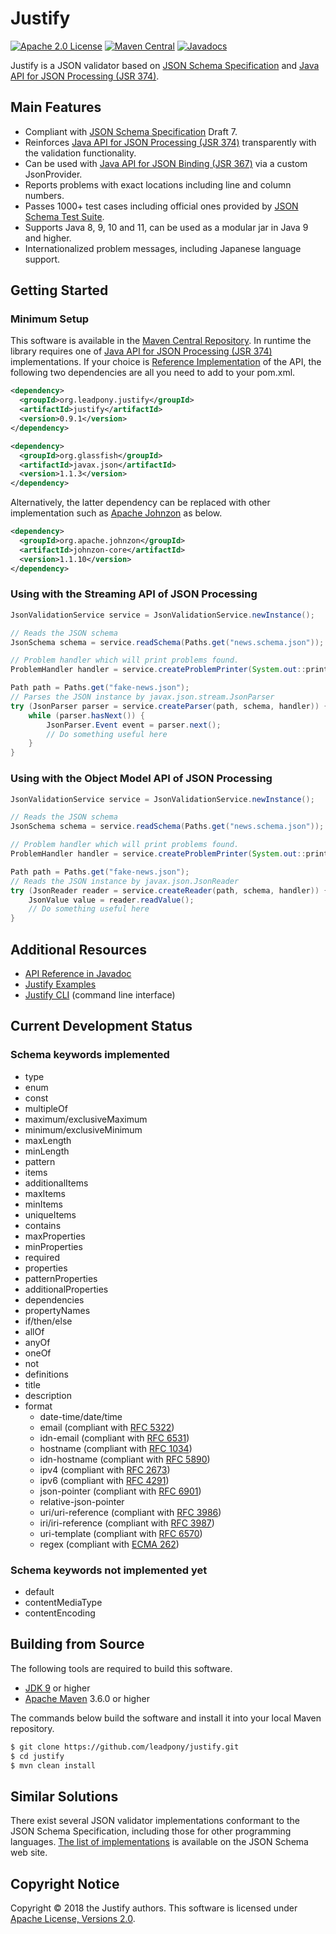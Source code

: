 # Justify
[![Apache 2.0 License](https://img.shields.io/:license-Apache%202.0-blue.svg)](https://www.apache.org/licenses/LICENSE-2.0)
[![Maven Central](https://img.shields.io/maven-central/v/org.leadpony.justify/justify.svg?label=Maven%20Central)](https://search.maven.org/search?q=g:%22org.leadpony.justify%22%20AND%20a:%22justify%22)
[![Javadocs](https://www.javadoc.io/badge/org.leadpony.justify/justify.svg?color=green)](https://www.javadoc.io/doc/org.leadpony.justify/justify)

Justify is a JSON validator based on [JSON Schema Specification] and [Java API for JSON Processing (JSR 374)].

## Main Features

* Compliant with [JSON Schema Specification] Draft 7.
* Reinforces [Java API for JSON Processing (JSR 374)] transparently with the validation functionality.
* Can be used with [Java API for JSON Binding (JSR 367)] via a custom JsonProvider.
* Reports problems with exact locations including line and column numbers.
* Passes 1000+ test cases including official ones provided by [JSON Schema Test Suite].
* Supports Java 8, 9, 10 and 11, can be used as a modular jar in Java 9 and higher.
* Internationalized problem messages, including Japanese language support.

## Getting Started

### Minimum Setup

This software is available in the [Maven Central Repository].
In runtime the library requires one of [Java API for JSON Processing (JSR 374)] implementations.
If your choice is [Reference Implementation] of the API,
the following two dependencies are all you need to add to your pom.xml.

```xml
<dependency>
  <groupId>org.leadpony.justify</groupId>
  <artifactId>justify</artifactId>
  <version>0.9.1</version>
</dependency>

<dependency>
  <groupId>org.glassfish</groupId>
  <artifactId>javax.json</artifactId>
  <version>1.1.3</version>
</dependency>
```

Alternatively, the latter dependency can be replaced with other implementation
such as [Apache Johnzon] as below.

```xml
<dependency>
  <groupId>org.apache.johnzon</groupId>
  <artifactId>johnzon-core</artifactId>
  <version>1.1.10</version>
</dependency>
```

### Using with the Streaming API of JSON Processing

```java
JsonValidationService service = JsonValidationService.newInstance();

// Reads the JSON schema
JsonSchema schema = service.readSchema(Paths.get("news.schema.json"));

// Problem handler which will print problems found.
ProblemHandler handler = service.createProblemPrinter(System.out::println);

Path path = Paths.get("fake-news.json");
// Parses the JSON instance by javax.json.stream.JsonParser
try (JsonParser parser = service.createParser(path, schema, handler)) {
    while (parser.hasNext()) {
        JsonParser.Event event = parser.next();
        // Do something useful here
    }
}
```

### Using with the Object Model API of JSON Processing

```java
JsonValidationService service = JsonValidationService.newInstance();

// Reads the JSON schema
JsonSchema schema = service.readSchema(Paths.get("news.schema.json"));

// Problem handler which will print problems found.
ProblemHandler handler = service.createProblemPrinter(System.out::println);

Path path = Paths.get("fake-news.json");
// Reads the JSON instance by javax.json.JsonReader
try (JsonReader reader = service.createReader(path, schema, handler)) {
    JsonValue value = reader.readValue();
    // Do something useful here
}
```

## Additional Resources

* [API Reference in Javadoc]
* [Justify Examples]
* [Justify CLI] (command line interface)

## Current Development Status

### Schema keywords implemented

* type
* enum
* const
* multipleOf
* maximum/exclusiveMaximum
* minimum/exclusiveMinimum
* maxLength
* minLength
* pattern
* items
* additionalItems
* maxItems
* minItems
* uniqueItems
* contains
* maxProperties
* minProperties
* required
* properties
* patternProperties
* additionalProperties
* dependencies
* propertyNames
* if/then/else
* allOf
* anyOf
* oneOf
* not
* definitions
* title
* description
* format
  * date-time/date/time
  * email (compliant with [RFC 5322])
  * idn-email (compliant with [RFC 6531])
  * hostname (compliant with [RFC 1034])
  * idn-hostname (compliant with [RFC 5890])
  * ipv4 (compliant with [RFC 2673])
  * ipv6 (compliant with [RFC 4291])
  * json-pointer (compliant with [RFC 6901])
  * relative-json-pointer
  * uri/uri-reference (compliant with [RFC 3986])
  * iri/iri-reference (compliant with [RFC 3987])
  * uri-template (compliant with [RFC 6570])
  * regex (compliant with [ECMA 262])

### Schema keywords not implemented yet

* default
* contentMediaType
* contentEncoding

## Building from Source

The following tools are required to build this software.
* [JDK 9] or higher
* [Apache Maven] 3.6.0 or higher

The commands below build the software and install it into your local Maven repository.

```bash
$ git clone https://github.com/leadpony/justify.git
$ cd justify
$ mvn clean install
```

## Similar Solutions

There exist several JSON validator implementations conformant to the JSON Schema Specification, including those for other programming languages. [The list of implementations] is available on the JSON Schema web site.

## Copyright Notice
Copyright &copy; 2018 the Justify authors. This software is licensed under [Apache License, Versions 2.0][Apache 2.0 License].

[JSON Schema Specification]: https://json-schema.org/
[Java API for JSON Processing (JSR 374)]: https://javaee.github.io/jsonp/
[Java API for JSON Binding (JSR 367)]: http://json-b.net/
[JDK 9]: https://jdk.java.net/archive/
[Apache Maven]: https://maven.apache.org/
[JSON Schema Test Suite]: https://github.com/json-schema-org/JSON-Schema-Test-Suite
[Apache 2.0 License]: https://www.apache.org/licenses/LICENSE-2.0
[RFC 1034]: https://tools.ietf.org/html/rfc1034.html
[RFC 2673]: https://tools.ietf.org/html/rfc2673.html
[RFC 3986]: https://tools.ietf.org/html/rfc3986.html
[RFC 3987]: https://tools.ietf.org/html/rfc3987.html
[RFC 4291]: https://tools.ietf.org/html/rfc4291.html
[RFC 5322]: https://tools.ietf.org/html/rfc5322.html
[RFC 5890]: https://tools.ietf.org/html/rfc5890.html
[RFC 6531]: https://tools.ietf.org/html/rfc6531.html
[RFC 6570]: https://tools.ietf.org/html/rfc6570.html
[RFC 6901]: https://tools.ietf.org/html/rfc6901.html
[ECMA 262]: https://www.ecma-international.org/publications/standards/Ecma-262.htm
[Justify Examples]: https://github.com/leadpony/justify-examples
[Justify CLI]: https://github.com/leadpony/justify-cli
[API Reference in Javadoc]: https://www.javadoc.io/doc/org.leadpony.justify/justify
[Maven Central Repository]: https://mvnrepository.com/repos/central
[Reference Implementation]: https://github.com/eclipse-ee4j/jsonp
[Apache Johnzon]: https://johnzon.apache.org/
[The list of implementations]: https://json-schema.org/implementations.html  
